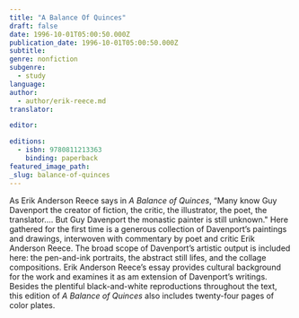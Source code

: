 ```yaml
---
title: "A Balance Of Quinces"
draft: false
date: 1996-10-01T05:00:50.000Z
publication_date: 1996-10-01T05:00:50.000Z
subtitle:
genre: nonfiction
subgenre:
  - study
language:
author:
  - author/erik-reece.md
translator:

editor:

editions:
  - isbn: 9780811213363
    binding: paperback
featured_image_path:
_slug: balance-of-quinces
---
```


As Erik Anderson Reece says in _A Balance of Quinces_, “Many know Guy Davenport the creator of fiction, the critic, the illustrator, the poet, the translator.... But Guy Davenport the monastic painter is still unknown." Here gathered for the first time is a generous collection of Davenport’s paintings and drawings, interwoven with commentary by poet and critic Erik Anderson Reece. The broad scope of Davenport’s artistic output is included here: the pen-and-ink portraits, the abstract still lifes, and the collage compositions. Erik Anderson Reece’s essay provides cultural background for the work and examines it as am extension of Davenport’s writings. Besides the plentiful black-and-white reproductions throughout the text, this edition of _A Balance of Quinces_ also includes twenty-four pages of color plates.

